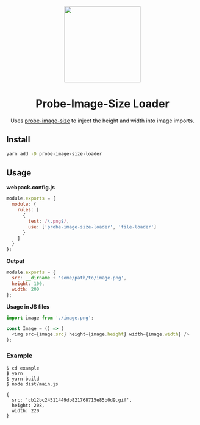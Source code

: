 <div align="center">
  <a href="https://github.com/webpack/webpack">
    <img width="200" height="200"
      src="https://cdn.rawgit.com/webpack/media/e7485eb2/logo/icon.svg">
  </a>
  <h1>Probe-Image-Size Loader</h1>
  <p>Uses <a href="https://github.com/nodeca/probe-image-size">probe-image-size</a> to inject the height and width into image imports.</p>
</div>

## Install

```bash
yarn add -D probe-image-size-loader
```

## Usage

**webpack.config.js**

```javascript
module.exports = {
  module: {
    rules: [
      {
        test: /\.png$/,
        use: ['probe-image-size-loader', 'file-loader']
      }
    ]
  }
};
```

**Output**

```javascript
module.exports = {
  src: __dirname + 'some/path/to/image.png',
  height: 100,
  width: 200
};
```

**Usage in JS files**

```javascript
import image from './image.png';

const Image = () => (
  <img src={image.src} height={image.height} width={image.width} />
);
```

### Example

```
$ cd example
$ yarn
$ yarn build
$ node dist/main.js

{
  src: 'cb12bc24511449db821768715e85b0d9.gif',
  height: 208,
  width: 220
}
```
